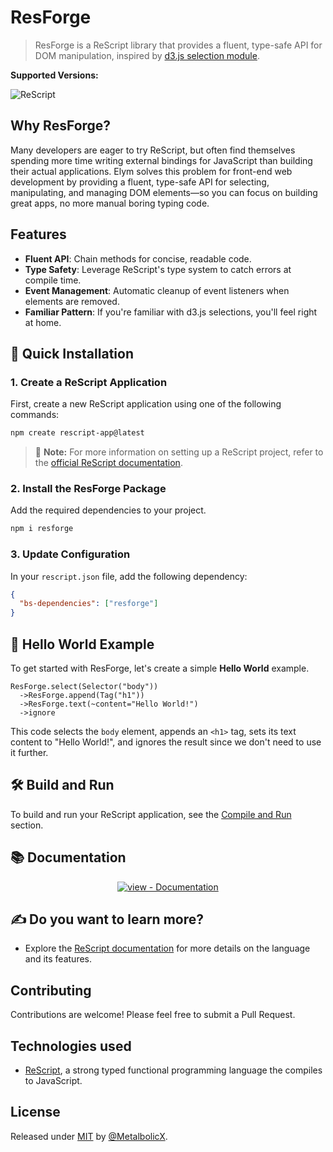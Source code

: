 # ResForge

> ResForge is a ReScript library that provides a fluent, type-safe API for DOM manipulation, inspired by [d3.js selection module](https://github.com/d3/d3-selection).

**Supported Versions:**

![ReScript](https://img.shields.io/badge/ReScript->=11.0.0-blue)

## Why ResForge?

Many developers are eager to try ReScript, but often find themselves spending more time writing external bindings for JavaScript than building their actual applications. Elym solves this problem for front-end web development by providing a fluent, type-safe API for selecting, manipulating, and managing DOM elements—so you can focus on building great apps, no more manual boring typing code.

## Features

* **Fluent API**: Chain methods for concise, readable code.
* **Type Safety**: Leverage ReScript's type system to catch errors at compile time.
* **Event Management**: Automatic cleanup of event listeners when elements are removed.
* **Familiar Pattern**: If you're familiar with d3.js selections, you'll feel right at home.

## 🚀 Quick Installation

### 1. Create a ReScript Application

First, create a new ReScript application using one of the following commands:

```sh
npm create rescript-app@latest
```

> 📝 **Note:** For more information on setting up a ReScript project, refer to the [official ReScript documentation](https://rescript-lang.org/docs/manual/latest/installation).

### 2. Install the ResForge Package

Add the required dependencies to your project.

```sh
npm i resforge
```

### 3. Update Configuration

In your `rescript.json` file, add the following dependency:

```json
{
  "bs-dependencies": ["resforge"]
}
```

## 🙌 Hello World Example

To get started with ResForge, let's create a simple **Hello World** example.

```rescript
ResForge.select(Selector("body"))
  ->ResForge.append(Tag("h1"))
  ->ResForge.text(~content="Hello World!")
  ->ignore
```

This code selects the `body` element, appends an `<h1>` tag, sets its text content to "Hello World!", and ignores the result since we don't need to use it further.

## 🛠 Build and Run

To build and run your ReScript application, see the [Compile and Run](https://metalbolicx.github.io/resforge/#/compile-run) section.

## 📚 Documentation

<div align="center">

[![view - Documentation](https://img.shields.io/badge/view-Documentation-blue?style=for-the-badge)](https://metalbolicx.github.io/resforge/#/api-index)

</div>

## ✍ Do you want to learn more?

- Explore the [ReScript documentation](https://rescript-lang.org/docs/manual/v11.0.0/introduction) for more details on the language and its features.

## Contributing

Contributions are welcome! Please feel free to submit a Pull Request.

## Technologies used

* [ReScript](https://rescript-lang.org/), a strong typed functional programming language the compiles to JavaScript.

## License

Released under [MIT](/LICENSE) by [@MetalbolicX](https://github.com/MetalbolicX).